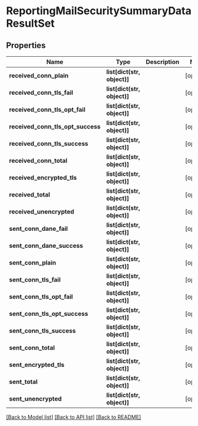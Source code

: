 # ReportingMailSecuritySummaryDataResultSet

## Properties
Name | Type | Description | Notes
------------ | ------------- | ------------- | -------------
**received_conn_plain** | **list[dict(str, object)]** |  | [optional] 
**received_conn_tls_fail** | **list[dict(str, object)]** |  | [optional] 
**received_conn_tls_opt_fail** | **list[dict(str, object)]** |  | [optional] 
**received_conn_tls_opt_success** | **list[dict(str, object)]** |  | [optional] 
**received_conn_tls_success** | **list[dict(str, object)]** |  | [optional] 
**received_conn_total** | **list[dict(str, object)]** |  | [optional] 
**received_encrypted_tls** | **list[dict(str, object)]** |  | [optional] 
**received_total** | **list[dict(str, object)]** |  | [optional] 
**received_unencrypted** | **list[dict(str, object)]** |  | [optional] 
**sent_conn_dane_fail** | **list[dict(str, object)]** |  | [optional] 
**sent_conn_dane_success** | **list[dict(str, object)]** |  | [optional] 
**sent_conn_plain** | **list[dict(str, object)]** |  | [optional] 
**sent_conn_tls_fail** | **list[dict(str, object)]** |  | [optional] 
**sent_conn_tls_opt_fail** | **list[dict(str, object)]** |  | [optional] 
**sent_conn_tls_opt_success** | **list[dict(str, object)]** |  | [optional] 
**sent_conn_tls_success** | **list[dict(str, object)]** |  | [optional] 
**sent_conn_total** | **list[dict(str, object)]** |  | [optional] 
**sent_encrypted_tls** | **list[dict(str, object)]** |  | [optional] 
**sent_total** | **list[dict(str, object)]** |  | [optional] 
**sent_unencrypted** | **list[dict(str, object)]** |  | [optional] 

[[Back to Model list]](../README.md#documentation-for-models) [[Back to API list]](../README.md#documentation-for-api-endpoints) [[Back to README]](../README.md)

